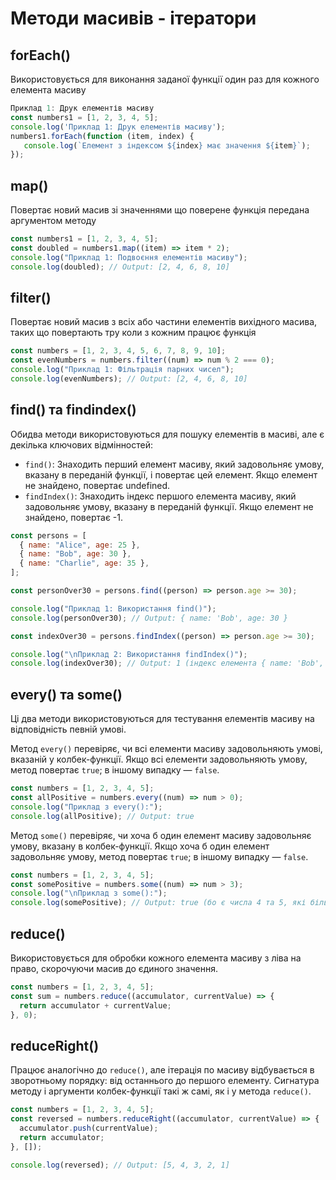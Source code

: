 # Методи масивів - ітератори

## forEach()

Використовується для виконання заданої функції один раз для кожного елемента масиву

```javascript
Приклад 1: Друк елементів масиву
const numbers1 = [1, 2, 3, 4, 5];
console.log('Приклад 1: Друк елементів масиву');
numbers1.forEach(function (item, index) {
   console.log(`Елемент з індексом ${index} має значення ${item}`);
});
```

## map()

Повертає новий масив зі значеннями що поверене функція передана аргументом методу

```javascript
const numbers1 = [1, 2, 3, 4, 5];
const doubled = numbers1.map((item) => item * 2);
console.log("Приклад 1: Подвоєння елементів масиву");
console.log(doubled); // Output: [2, 4, 6, 8, 10]
```

## filter()

Повертає новий масив з всіх або частини елементів вихідного масива, таких що повертають тру коли з кожним працює функція

```javascript
const numbers = [1, 2, 3, 4, 5, 6, 7, 8, 9, 10];
const evenNumbers = numbers.filter((num) => num % 2 === 0);
console.log("Приклад 1: Фільтрація парних чисел");
console.log(evenNumbers); // Output: [2, 4, 6, 8, 10]
```

## find() та findindex()

Обидва методи використовуються для пошуку елементів в масиві, але є декілька ключових відмінностей:

- `find()`: Знаходить перший елемент масиву, який задовольняє умову, вказану в переданій функції, і повертає цей елемент. Якщо елемент не знайдено, повертає undefined.
- `findIndex()`: Знаходить індекс першого елемента масиву, який задовольняє умову, вказану в переданій функції. Якщо елемент не знайдено, повертає -1.

```javascript
const persons = [
  { name: "Alice", age: 25 },
  { name: "Bob", age: 30 },
  { name: "Charlie", age: 35 },
];

const personOver30 = persons.find((person) => person.age >= 30);

console.log("Приклад 1: Використання find()");
console.log(personOver30); // Output: { name: 'Bob', age: 30 }

const indexOver30 = persons.findIndex((person) => person.age >= 30);

console.log("\nПриклад 2: Використання findIndex()");
console.log(indexOver30); // Output: 1 (індекс елемента { name: 'Bob', age: 30 } у масиві)
```

## every() та some()

Ці два методи використовуються для тестування елементів масиву на відповідність певній умові.

Метод `every()` перевіряє, чи всі елементи масиву задовольняють умові, вказаній у колбек-функції. Якщо всі елементи задовольняють умову, метод повертає `true`; в іншому випадку — `false`.

```javascript
const numbers = [1, 2, 3, 4, 5];
const allPositive = numbers.every((num) => num > 0);
console.log("Приклад з every():");
console.log(allPositive); // Output: true
```

Метод `some()` перевіряє, чи хоча б один елемент масиву задовольняє умову, вказану в колбек-функції. Якщо хоча б один елемент задовольняє умову, метод повертає `true`; в іншому випадку — `false`.

```javascript
const numbers = [1, 2, 3, 4, 5];
const somePositive = numbers.some((num) => num > 3);
console.log("\nПриклад з some():");
console.log(somePositive); // Output: true (бо є числа 4 та 5, які більші за 3)
```

## reduce()

Використовується для обробки кожного елемента масиву з ліва на право, скорочуючи масив до єдиного значення.

```javascript
const numbers = [1, 2, 3, 4, 5];
const sum = numbers.reduce((accumulator, currentValue) => {
  return accumulator + currentValue;
}, 0);
```

## reduceRight()

Працює аналогічно до `reduce()`, але ітерація по масиву відбувається в зворотньому порядку: від останнього до першого елементу. Сигнатура методу і аргументи колбек-функції такі ж самі, як і у метода `reduce()`.

```javascript
const numbers = [1, 2, 3, 4, 5];
const reversed = numbers.reduceRight((accumulator, currentValue) => {
  accumulator.push(currentValue);
  return accumulator;
}, []);

console.log(reversed); // Output: [5, 4, 3, 2, 1]
```
